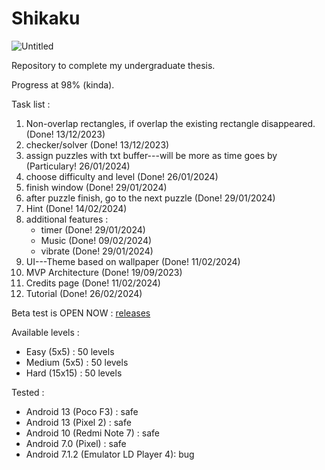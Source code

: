 # Shikaku
  ![Untitled](https://github.com/ajiajaa/Shikaku/assets/95739606/38f1716b-49ed-41ed-a8b0-7c0b6b6cc4e2)

Repository to complete my undergraduate thesis.

Progress at 98% (kinda).

Task list :
1. Non-overlap rectangles, if overlap the existing rectangle disappeared. (Done! 13/12/2023)
2. checker/solver (Done! 13/12/2023)
3. assign puzzles with txt buffer---will be more as time goes by (Particulary! 26/01/2024)
4. choose difficulty and level (Done! 26/01/2024)
5. finish window (Done! 29/01/2024)
6. after puzzle finish, go to the next puzzle (Done! 29/01/2024)
7. Hint (Done! 14/02/2024)
8. additional features :
     - timer (Done! 29/01/2024)
     - Music (Done! 09/02/2024)
     - vibrate (Done! 29/01/2024)
9. UI---Theme based on wallpaper (Done! 11/02/2024)
10. MVP Architecture (Done! 19/09/2023)
11. Credits page (Done! 11/02/2024)
12. Tutorial (Done! 26/02/2024)

Beta test is OPEN NOW :
[releases](https://github.com/ajiajaa/Shikaku/releases/tag/Download)

Available levels :
- Easy (5x5) : 50 levels
- Medium (5x5) : 50 levels
- Hard (15x15) : 50 levels

Tested :
- Android 13 (Poco F3) : safe
- Android 13 (Pixel 2) : safe
- Android 10 (Redmi Note 7) : safe
- Android 7.0 (Pixel) : safe
- Android 7.1.2 (Emulator LD Player 4): bug
